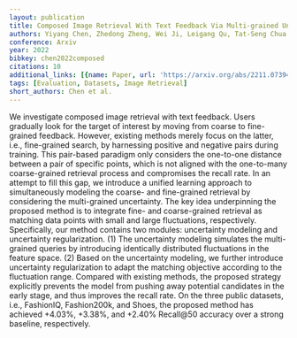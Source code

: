 ```yaml
---
layout: publication
title: Composed Image Retrieval With Text Feedback Via Multi-grained Uncertainty Regularization
authors: Yiyang Chen, Zhedong Zheng, Wei Ji, Leigang Qu, Tat-Seng Chua
conference: Arxiv
year: 2022
bibkey: chen2022composed
citations: 10
additional_links: [{name: Paper, url: 'https://arxiv.org/abs/2211.07394'}]
tags: [Evaluation, Datasets, Image Retrieval]
short_authors: Chen et al.
---
```

We investigate composed image retrieval with text feedback. Users gradually
look for the target of interest by moving from coarse to fine-grained feedback.
However, existing methods merely focus on the latter, i.e., fine-grained
search, by harnessing positive and negative pairs during training. This
pair-based paradigm only considers the one-to-one distance between a pair of
specific points, which is not aligned with the one-to-many coarse-grained
retrieval process and compromises the recall rate. In an attempt to fill this
gap, we introduce a unified learning approach to simultaneously modeling the
coarse- and fine-grained retrieval by considering the multi-grained
uncertainty. The key idea underpinning the proposed method is to integrate
fine- and coarse-grained retrieval as matching data points with small and large
fluctuations, respectively. Specifically, our method contains two modules:
uncertainty modeling and uncertainty regularization. (1) The uncertainty
modeling simulates the multi-grained queries by introducing identically
distributed fluctuations in the feature space. (2) Based on the uncertainty
modeling, we further introduce uncertainty regularization to adapt the matching
objective according to the fluctuation range. Compared with existing methods,
the proposed strategy explicitly prevents the model from pushing away potential
candidates in the early stage, and thus improves the recall rate. On the three
public datasets, i.e., FashionIQ, Fashion200k, and Shoes, the proposed method
has achieved +4.03%, +3.38%, and +2.40% Recall@50 accuracy over a strong
baseline, respectively.
